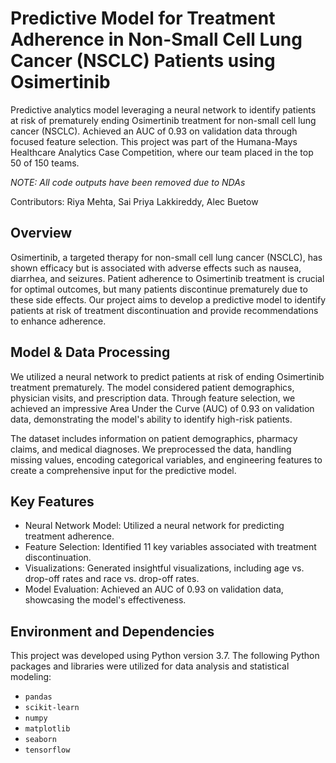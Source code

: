 # Predictive Model for Treatment Adherence in Non-Small Cell Lung Cancer (NSCLC) Patients using Osimertinib
Predictive analytics model leveraging a neural network to identify patients at risk of prematurely ending Osimertinib treatment for non-small cell lung cancer (NSCLC). Achieved an AUC of 0.93 on validation data through focused feature selection. This project was part of the Humana-Mays Healthcare Analytics Case Competition, where our team placed in the top 50 of 150 teams.

*NOTE: All code outputs have been removed due to NDAs*

Contributors: Riya Mehta, Sai Priya Lakkireddy, Alec Buetow

## Overview
Osimertinib, a targeted therapy for non-small cell lung cancer (NSCLC), has shown efficacy but is associated with adverse effects such as nausea, diarrhea, and seizures. Patient adherence to Osimertinib treatment is crucial for optimal outcomes, but many patients discontinue prematurely due to these side effects. Our project aims to develop a predictive model to identify patients at risk of treatment discontinuation and provide recommendations to enhance adherence.

## Model & Data Processing
We utilized a neural network to predict patients at risk of ending Osimertinib treatment prematurely. The model considered patient demographics, physician visits, and prescription data. Through feature selection, we achieved an impressive Area Under the Curve (AUC) of 0.93 on validation data, demonstrating the model's ability to identify high-risk patients.

The dataset includes information on patient demographics, pharmacy claims, and medical diagnoses. We preprocessed the data, handling missing values, encoding categorical variables, and engineering features to create a comprehensive input for the predictive model.

## Key Features
- Neural Network Model: Utilized a neural network for predicting treatment adherence.
- Feature Selection: Identified 11 key variables associated with treatment discontinuation.
- Visualizations: Generated insightful visualizations, including age vs. drop-off rates and race vs. drop-off rates.
- Model Evaluation: Achieved an AUC of 0.93 on validation data, showcasing the model's effectiveness.

## Environment and Dependencies
This project was developed using Python version 3.7. The following Python packages and libraries were utilized for data analysis and statistical modeling:
- `pandas`
- `scikit-learn`
- `numpy`
- `matplotlib`
- `seaborn`
- `tensorflow`

